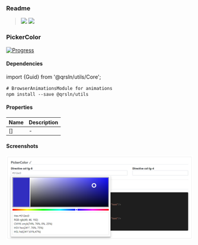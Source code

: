 ### Readme

> [![](https://img.shields.io/badge/Main-readme‌‌‌‌‌‌‌-white)](../../readme.desc.md) [![](https://img.shields.io/badge/usage‌‌‌‌‌‌‌-orange)](usage.md)

### PickerColor

[![Progress](https://img.shields.io/badge/Demo-✔☐☐☐☐‌‌‌‌‌‌‌-blue)](https://krsln.github.io/NgLootBox/Beta/PickerColor)

#### Dependencies
import {Guid} from '@qrsln/utils/Core';

```shell
# BrowserAnimationsModule for animations
npm install --save @qrsln/utils

```

#### Properties

Name | Description
 --- | ---  
[] | -

#### Screenshots

![](Screenshots/PickerColor.png "PickerColor")

